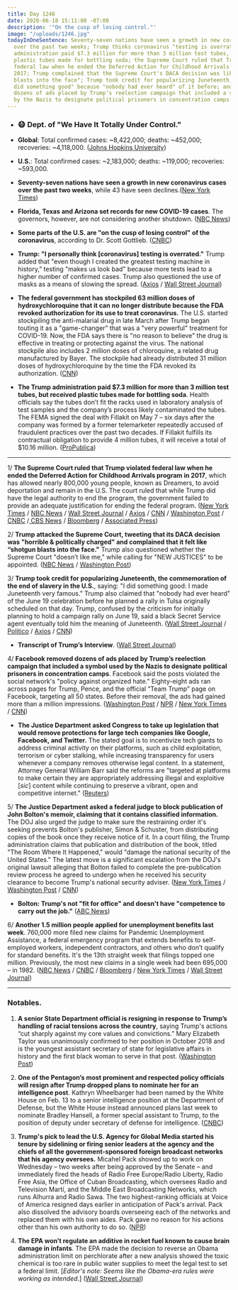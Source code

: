```yaml
---
title: Day 1246
date: 2020-06-18 15:11:00 -07:00
description: '"On the cusp of losing control."'
image: "/uploads/1246.jpg"
todayInOneSentence: Seventy-seven nations have seen a growth in new coronavirus cases
  over the past two weeks; Trump thinks coronavirus "testing is overrated"; the Trump
  administration paid $7.3 million for more than 3 million test tubes, but received
  plastic tubes made for bottling soda; the Supreme Court ruled that Trump violated
  federal law when he ended the Deferred Action for Childhood Arrivals program in
  2017; Trump complained that the Supreme Court's DACA decision was like "shotgun
  blasts into the face"; Trump took credit for popularizing Juneteenth, saying "I
  did something good" because "nobody had ever heard" of it before; and Facebook removed
  dozens of ads placed by Trump’s reelection campaign that included a symbol used
  by the Nazis to designate political prisoners in concentration camps.
---
```


* ### 😷 Dept. of "We Have It Totally Under Control."

* **Global**: Total confirmed cases: \~8,422,000; deaths: \~452,000; recoveries: \~4,118,000. ([Johns Hopkins University](https://coronavirus.jhu.edu/map.html))

* **U.S.**: Total confirmed cases: \~2,183,000; deaths: \~119,000; recoveries: \~593,000.

* **Seventy-seven nations have seen a growth in new coronavirus cases over the past two weeks**, while 43 have seen declines.([New York Times](https://www.nytimes.com/2020/06/18/world/coronavirus-cases-usa-world.html))

* **Florida, Texas and Arizona set records for new COVID-19 cases**. The governors, however, are not considering another shutdown. ([NBC News](https://www.nbcnews.com/news/us-news/florida-arizona-texas-set-records-new-covid-19-cases-n1231326))

* **Some parts of the U.S. are "on the cusp of losing control" of the coronavirus**, according to Dr. Scott Gottlieb. ([CNBC](https://www.cnbc.com/2020/06/18/coronavirus-parts-of-the-us-are-on-the-cusp-of-losing-control-gottlieb-says.html))

* **Trump: "I personally think \[coronavirus\] testing is overrated."** Trump added that "even though I created the greatest testing machine in history,” testing "makes us look bad" because more tests lead to a higher number of confirmed cases. Trump also questioned the use of masks as a means of slowing the spread. ([Axios](https://www.axios.com/trump-coronavirus-testing-overrated-cf847872-20d0-48b1-95dd-34af301642c0.html) / [Wall Street Journal](https://www.wsj.com/articles/trump-talks-juneteenth-john-bolton-economy-in-wsj-interview-11592493771))

* **The federal government has stockpiled 63 million doses of hydroxychloroquine that it can no longer distribute because the FDA revoked authorization for its use to treat coronavirus.** The U.S. started stockpiling the anti-malarial drug in late March after Trump began touting it as a "game-changer" that was a "very powerful" treatment for COVID-19. Now, the FDA says there is "no reason to believe" the drug is effective in treating or protecting against the virus. The national stockpile also includes 2 million doses of chloroquine, a related drug manufactured by Bayer. The stockpile had already distributed 31 million doses of hydroxychloroquine by the time the FDA revoked its authorization. ([CNN](https://www.cnn.com/2020/06/17/health/hydroxychloroquine-national-stockpile/index.html))

* **The Trump administration paid $7.3 million for more than 3 million test tubes, but received plastic tubes made for bottling soda**. Health officials say the tubes don’t fit the racks used in laboratory analysis of test samples and the company’s process likely contaminated the tubes. The FEMA signed the deal with Fillakit on May 7 – six days after the company was formed by a former telemarketer repeatedly accused of fraudulent practices over the past two decades. If Fillakit fulfills its contractual obligation to provide 4 million tubes, it will receive a total of $10.16 million. ([ProPublica](https://www.propublica.org/article/the-trump-administration-paid-millions-for-test-tubes-and-got-unusable-mini-soda-bottles))

---

1/ **The Supreme Court ruled that Trump violated federal law when he ended the Deferred Action for Childhood Arrivals program in 2017**, which has allowed nearly 800,000 young people, known as Dreamers, to avoid deportation and remain in the U.S. The court ruled that while Trump did have the legal authority to end the program, the government failed to provide an adequate justification for ending the federal program. ([New York Times](https://www.nytimes.com/2020/06/18/us/trump-daca-supreme-court.html) / [NBC News](https://www.nbcnews.com/politics/supreme-court/supreme-court-rules-trump-cannot-end-daca-big-win-dreamer-n1115116) / [Wall Street Journal](https://www.wsj.com/articles/supreme-court-blocks-trump-cancellation-of-daca-immigration-program-11592489280?mod=hp_lead_pos1) / [Axios](https://www.axios.com/supreme-court-daca-immigration-trump-0f0b0791-a62a-4d00-841f-6a1aaa9e3e12.html) / [CNN](https://www.cnn.com/2020/06/18/politics/daca-immigration-supreme-court/index.html) / [Washington Post](https://www.washingtonpost.com/politics/courts_law/supreme-court-rules-against-trump-administration-attempt-to-end-daca-a-win-for-undocumented-immigrants-brought-to-us-as-children/2020/06/18/4f0b6c74-b163-11ea-8758-bfd1d045525a_story.html) / [CNBC](https://www.cnbc.com/2020/06/18/supreme-court-rules-against-trump-in-bid-to-end-obama-era-immigration-program-shielding-dreamers.html) /[ CBS News](https://www.cbsnews.com/news/supreme-court-daca-blocks-trump-administration-opinion/) / [Bloomberg](https://www.bloomberg.com/news/articles/2020-06-18/supreme-court-stops-trump-from-canceling-obama-s-daca-program?srnd=premium) / [Associated Press](https://apnews.com/4901a69e2fb198705ab4f5370b28810a))

2/ **Trump attacked the Supreme Court, tweeting that its DACA decision was "horrible & politically charged" and complained that it felt like “shotgun blasts into the face."** Trump also questioned whether the Supreme Court "doesn’t like me," while calling for "NEW JUSTICES" to be appointed. ([NBC News](https://www.nbcnews.com/politics/donald-trump/trump-lashes-out-supreme-court-after-daca-ruling-doesn-t-n1231438) / [Washington Post](https://www.washingtonpost.com/politics/trump-lashes-out-at-supreme-court-calls-decisions-shotgun-blasts-into-the-face-of-conservatives/2020/06/18/e0bd2988-b176-11ea-8758-bfd1d045525a_story.html))

3/ **Trump took credit for popularizing Juneteenth, the commemoration of the end of slavery in the U.S.**, saying: "I did something good: I made Juneteenth very famous." Trump also claimed that "nobody had ever heard" of the June 19 celebration before he planned a rally in Tulsa originally scheduled on that day. Trump, confused by the criticism for initially planning to hold a campaign rally on June 19, said a black Secret Service agent eventually told him the meaning of Juneteenth. ([Wall Street Journal](https://www.wsj.com/articles/trump-talks-juneteenth-john-bolton-economy-in-wsj-interview-11592493771?mod=hp_lead_pos6) / [Politico](https://www.politico.com/news/2020/06/18/trump-juneteenth-tulsa-rally-328557) / [Axios](https://www.axios.com/trump-juneteenth-38ee6f09-5741-47ef-9c4b-3e0a35b8a267.html) / [CNN](https://www.cnn.com/2020/06/18/politics/fact-check-trump-hannity-june-interviews/index.html))

* **Transcript of Trump’s Interview**. ([Wall Street Journal](https://www.wsj.com/articles/transcript-of-president-trumps-interview-with-the-wall-street-journal-11592501000))

4/ **Facebook removed dozens of ads placed by Trump’s reelection campaign that included a symbol used by the Nazis to designate political prisoners in concentration camps**. Facebook said the posts violated the social network's "policy against organized hate." Eighty-eight ads ran across pages for Trump, Pence, and the official “Team Trump” page on Facebook, targeting all 50 states. Before their removal, the ads had gained more than a million impressions. ([Washington Post](https://www.washingtonpost.com/politics/2020/06/18/trump-campaign-runs-ads-with-marking-once-used-by-nazis-designate-political-prisoners/) / [NPR](https://www.npr.org/2020/06/18/880377872/facebook-removes-trump-political-ads-with-nazi-symbol-campaign-calls-it-an-emoji) / [New York Times](https://www.nytimes.com/2020/06/18/us/politics/facebook-trump-ads-antifa-red-triangle.html) / [CNN](https://www.cnn.com/2020/06/18/tech/facebook-trump-ads-triangle-takedown/index.html))

* **The Justice Department asked Congress to take up legislation that would remove protections for large tech companies like Google, Facebook, and Twitter.** The stated goal is to incentivize tech giants to address criminal activity on their platforms, such as child exploitation, terrorism or cyber stalking, while increasing transparency for users whenever a company removes otherwise legal content. In a statement, Attorney General William Barr said the reforms are "targeted at platforms to make certain they are appropriately addressing illegal and exploitive \[*sic*\] content while continuing to preserve a vibrant, open and competitive internet." ([Reuters](https://www.reuters.com/article/us-usa-tech-230-idUSKBN23O29D))

5/ **The Justice Department asked a federal judge to block publication of John Bolton's memoir, claiming that it contains classified information.** The DOJ also urged the judge to make sure the restraining order it's seeking prevents Bolton's publisher, Simon & Schuster, from distributing copies of the book once they receive notice of it. In a court filing, the Trump administration claims that publication and distribution of the book, titled "The Room Where It Happened," would "damage the national security of the United States." The latest move is a significant escalation from the DOJ's original lawsuit alleging that Bolton failed to complete the pre-publication review process he agreed to undergo when he received his security clearance to become Trump's national security adviser. ([New York Times](https://www.nytimes.com/2020/06/17/us/politics/john-bolton-lawsuit.html) / [Washington Post](https://www.washingtonpost.com/politics/the-white-house-was-not-able-to-keep-details-from-boltons-book-from-going-public-but-he-could-still-face-legal-problems/2020/06/17/6258ba4a-b0b7-11ea-8758-bfd1d045525a_story.html) / [CNN](https://www.cnn.com/2020/06/17/politics/justice-department-john-bolton-book/index.html))

* **Bolton: Trump's not "fit for office" and doesn't have "competence to carry out the job."** ([ABC News](https://abcnews.go.com/Politics/bolton-trumps-fit-office-competence-carry-job/story?id=71311306))

6/ **Another 1.5 million people applied for unemployment benefits last week**. 760,000 more filed new claims for Pandemic Unemployment Assistance, a federal emergency program that extends benefits to self-employed workers, independent contractors, and others who don’t qualify for standard benefits. It's the 13th straight week that filings topped one million. Previously, the most new claims in a single week had been 695,000 – in 1982. ([NBC News](https://www.nbcnews.com/business/business-news/weekly-unemployment-claims-remain-high-amid-second-wave-layoffs-n1231399) / [CNBC](https://www.cnbc.com/2020/06/18/weekly-jobless-claims.html) / [Bloomberg](https://www.bloomberg.com/news/articles/2020-06-18/u-s-jobless-claims-declined-less-than-forecast-in-latest-week?srnd=premium&sref=MIBMEEoj) / [New York Times](https://www.nytimes.com/2020/06/18/business/economy/coronavirus-unemployment-claims.html) / [Wall Street Journal](https://www.wsj.com/articles/unemployment-benefits-weekly-jobless-claims-coronavirus-11592431795?mod=hp_lead_pos2))

---

### Notables.

1. **A senior State Department official is resigning in response to Trump’s handling of racial tensions across the country**, saying Trump's actions “cut sharply against my core values and convictions.” Mary Elizabeth Taylor was unanimously confirmed to her position in October 2018 and is the youngest assistant secretary of state for legislative affairs in history and the first black woman to serve in that post. ([Washington Post](https://www.washingtonpost.com/politics/top-state-department-official-resigns-in-protest-of-trumps-response-to-racial-tensions-in-the-country/2020/06/18/e142e342-b181-11ea-a567-6172530208bd_story.html))

2. **One of the Pentagon’s most prominent and respected policy officials will resign after Trump dropped plans to nominate her for an intelligence post**. Kathryn Wheelbarger had been named by the White House on Feb. 13 to a senior intelligence position at the Department of Defense, but the White House instead announced plans last week to nominate Bradley Hansell, a former special assistant to Trump, to the position of deputy under secretary of defense for intelligence. ([CNBC](https://www.cnbc.com/2020/06/18/top-pentagon-official-wheelbarger-resigns-urges-colleagues-to-be-guided-by-us-constitution.html))

3. **Trump's pick to lead the U.S. Agency for Global Media started his tenure by sidelining or firing senior leaders at the agency and the chiefs of all the government-sponsored foreign broadcast networks that his agency oversees.** Micahel Pack showed up to work on Wednesday – two weeks after being approved by the Senate – and immediately fired the heads of Radio Free Europe/Radio Liberty, Radio Free Asia, the Office of Cuban Broadcasting, which oversees Radio and Television Martí, and the Middle East Broadcasting Networks, which runs Alhurra and Radio Sawa. The two highest-ranking officials at Voice of America resigned days earlier in anticipation of Pack's arrival. Pack also dissolved the advisory boards overseeing each of the networks and replaced them with his own aides. Pack gave no reason for his actions other than his own authority to do so. ([NPR](https://www.npr.org/2020/06/18/879873926/trumps-new-foreign-broadcasting-ceo-fires-news-chiefs-raising-fears-of-meddling))

4. **The EPA won’t regulate an additive in rocket fuel known to cause brain damage in infants**. The EPA made the decision to reverse an Obama administration limit on perchlorate after a new analysis showed the toxic chemical is too rare in public water supplies to meet the legal test to set a federal limit. \[*Editor's note: Seems like the Obama-era rules were working as intended*.\] ([Wall Street Journal](https://www.wsj.com/articles/epa-wont-regulate-rocket-fuel-additive-perchlorate-11592470801?mod=hp_lista_pos4))